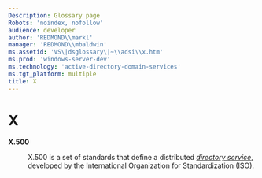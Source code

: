 ```yaml
---
Description: Glossary page
Robots: 'noindex, nofollow'
audience: developer
author: 'REDMOND\\markl'
manager: 'REDMOND\\mbaldwin'
ms.assetid: 'VS\|dsglossary\|~\\adsi\\x.htm'
ms.prod: 'windows-server-dev'
ms.technology: 'active-directory-domain-services'
ms.tgt_platform: multiple
title: X
---
```


# X

<dl> <dt>

<span id="_ds_x.500"></span><span id="_DS_X.500"></span>**X.500**
</dt> <dd>

X.500 is a set of standards that define a distributed [*directory service*](d.md#-ds-directory-service), developed by the International Organization for Standardization (ISO).

</dd> </dl>

 

 



